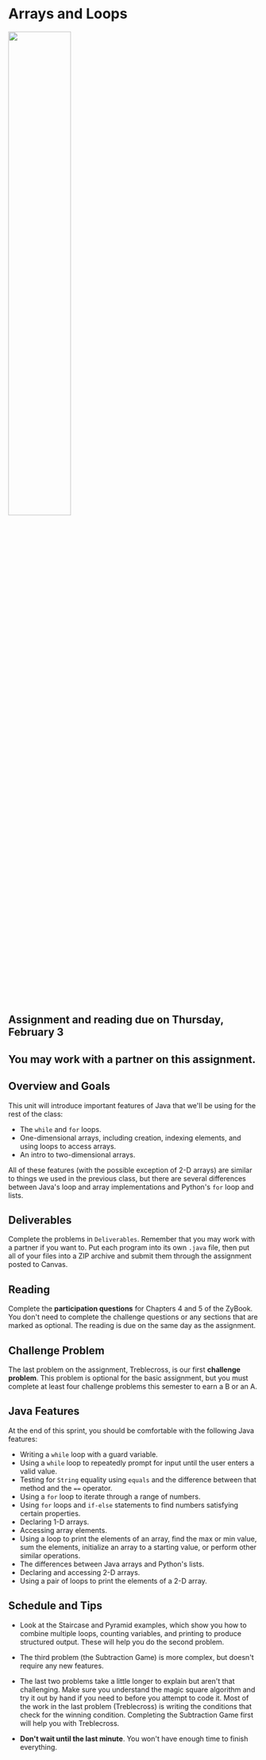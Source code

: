 # Arrays and Loops

<img src="https://miro.medium.com/max/1006/1*iJhMo_FJ6ka70UU1t_h1eQ.png" width="50%" />

## Assignment and reading due on Thursday, February 3

## You may work with a partner on this assignment.

## Overview and Goals
This unit will introduce important features of Java that we'll be using for the rest of the class:

- The `while` and `for` loops.
- One-dimensional arrays, including creation, indexing elements, and using loops to access arrays.
- An intro to two-dimensional arrays.

All of these features (with the possible exception of 2-D arrays) are similar to things we used in the previous class, but there are several
differences between Java's loop and array implementations and Python's `for` loop and lists.


## Deliverables

Complete the problems in `Deliverables`. Remember that you may work with a partner if you want to. Put each program into its own `.java` file, then put all of your files into a ZIP archive and submit them through the assignment posted to Canvas.

## Reading

Complete the **participation questions** for Chapters 4 and 5 of the ZyBook. You don't need to complete the challenge questions or any sections that are marked as optional. The reading is due on the same day as the assignment.


## Challenge Problem

The last problem on the assignment, Treblecross, is our first **challenge problem**. This problem is optional for the basic assignment, but you must complete at least four challenge problems this semester to earn a B or an A.


## Java Features

At the end of this sprint, you should be comfortable with the following Java features:

- Writing a `while` loop with a guard variable.
- Using a `while` loop to repeatedly prompt for input until the user enters a valid value.
- Testing for `String` equality using `equals` and the difference between that method and the `==` operator.
- Using a `for` loop to iterate through a range of numbers.
- Using `for` loops and `if-else` statements to find numbers satisfying certain properties.
- Declaring 1-D arrays.
- Accessing array elements.
- Using a loop to print the elements of an array, find the max or min value, sum the elements, initialize an array to a starting value, or perform other
similar operations.
- The differences between Java arrays and Python's lists.
- Declaring and accessing 2-D arrays.
- Using a pair of loops to print the elements of a 2-D array.

## Schedule and Tips

- Look at the Staircase and Pyramid examples, which show you how to combine multiple loops, counting variables, and printing to produce structured output. These will help you do the second problem.

- The third problem (the Subtraction Game) is more complex, but doesn't require any new features.

- The last two problems take a little longer to explain but aren't that challenging. Make sure you understand the magic square algorithm and try it out by hand if you need to
before you attempt to code it. Most of the work in the last problem (Treblecross) is writing the conditions that check for the winning condition. Completing the Subtraction
Game first will help you with Treblecross.

- **Don't wait until the last minute**. You won't have enough time to finish everything.

